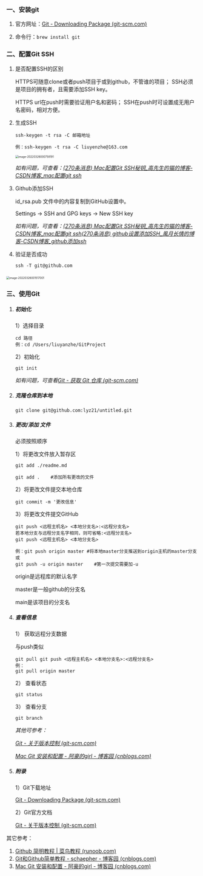 ### 一、安装git

1. 官方网址：[Git - Downloading Package (git-scm.com)](https://git-scm.com/download/mac)

2. 命令行：```brew install git```



### 二、配置Git SSH

1. 是否配置SSH的区别

   HTTPS可随意clone或者push项目于或到github，不管谁的项目； SSH必须是项目的拥有者，且需要添加SSH key。

   HTTPS url在push时需要验证用户名和密码；
   SSH在push时可设置成无用户名密码，相对方便。
   
1. 生成SSH

   ```
   ssh-keygen -t rsa -C 邮箱地址
   ```

   ```
   例：ssh-keygen -t rsa -C liuyenzhe@163.com
   ```
   
   <img src="/Users/liuyanzhe/Library/Application Support/typora-user-images/image-20220326000758191.png" alt="image-20220326000758191" style="zoom:50%;" />
   
   *如有问题，可查看：[(270条消息) Mac配置Git SSH秘钥_高先生的猫的博客-CSDN博客_mac配置git ssh](https://blog.csdn.net/z591102/article/details/105817938/)*
   
3. Github添加SSH

   id_rsa.pub 文件中的内容复制到GitHub设置中。

   Settings -> SSH and GPG keys -> New SSH key

   *如有问题，可查看：[(270条消息) Mac配置Git SSH秘钥_高先生的猫的博客-CSDN博客_mac配置git ssh](https://blog.csdn.net/z591102/article/details/105817938/)[(270条消息) github设置添加SSH_風月长情的博客-CSDN博客_github添加ssh](https://blog.csdn.net/Aaron_Miller/article/details/90269019)*

3. 验证是否成功

   ```
   ssh -T git@github.com
   ```

​		<img src="/Users/liuyanzhe/Library/Application Support/typora-user-images/image-20220326001517001.png" alt="image-20220326001517001" style="zoom:50%;" />

### 三、使用Git

1. ##### 初始化

   1）选择目录

   ```console
   cd 路径
   例：cd /Users/liuyanzhe/GitProject
   ```

   2）初始化

   ```console
   git init
   ```

   *如有问题，可查看[Git - 获取 Git 仓库 (git-scm.com)](https://git-scm.com/book/zh/v2/Git-基础-获取-Git-仓库)*

2. ##### 克隆仓库到本地

   ```
   git clone git@github.com:lyz21/untitled.git
   ```

3. ##### 更改/添加 文件

   必须按照顺序

   1）将更改文件放入暂存区

   ```
   git add ./readme.md
   ```

   ```
   git add . 	#添加所有更改的文件
   ```

   2）将更改文件提交本地仓库

   ```
   git commit -m '更改信息'
   ```

   3）将更改文件提交GitHub

   ```
   git push <远程主机名> <本地分支名>:<远程分支名>
   若本地分支与远程分支名字相同，则可省略:<远程分支名>
   git push <远程主机名> <本地分支名>
   
   例：git push origin master #将本地master分支推送到origin主机的master分支
   或
   git push -u origin master	#第一次提交需要加-u
   
   ```
   
   origin是远程库的默认名字
   
   master是一般github的分支名
   
   main是该项目的分支名
   
4. ##### 查看信息

   1） 获取远程分支数据

   与push类似

   ```
   git pull git push <远程主机名> <本地分支名>:<远程分支名>
   例：
   git pull origin master
   ```

   2） 查看状态

   ```
   git status
   ```

   3） 查看分支

   ```
   git branch
   ```

   *其他可参考：*

   *[Git - 关于版本控制 (git-scm.com)](https://git-scm.com/book/zh/v2/起步-关于版本控制)*

   *[Mac Git 安装和配置 - 阿豪的girl - 博客园 (cnblogs.com)](https://www.cnblogs.com/jaelynl/p/10330042.html)*

5. ##### 附录

   1）Git下载地址

   [Git - Downloading Package (git-scm.com)](https://git-scm.com/download/mac)

   2）Git官方文档

   [Git - 关于版本控制 (git-scm.com)](https://git-scm.com/book/zh/v2/起步-关于版本控制)

其它参考：

1. [Github 简明教程 | 菜鸟教程 (runoob.com)](https://www.runoob.com/w3cnote/git-guide.html)
2. [Git和Github简单教程 - schaepher - 博客园 (cnblogs.com)](https://www.cnblogs.com/schaepher/p/5561193.html)
2. [Mac Git 安装和配置 - 阿豪的girl - 博客园 (cnblogs.com)](https://www.cnblogs.com/jaelynl/p/10330042.html)